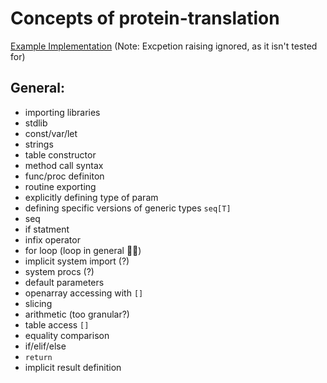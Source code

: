 # Concepts of protein-translation

[Example Implementation](https://github.com/exercism/nim/blob/master/exercises/protein-translation/example.nim)
(Note: Excpetion raising ignored, as it isn't tested for)
## General:
 - importing libraries
 - stdlib
 - const/var/let
 - strings
 - table constructor
 - method call syntax
 - func/proc definiton
 - routine exporting
 - explicitly defining type of param
 - defining specific versions of generic types `seq[T]`
 - seq
 - if statment
 - infix operator
 - for loop (loop in general :man_shrugging:)
 - implicit system import (?)
 - system procs (?)
 - default parameters
 - openarray accessing with `[]`
 - slicing
 - arithmetic (too granular?)
 - table access `[]`
 - equality comparison
 - if/elif/else
 - `return`
 - implicit result definition
 
